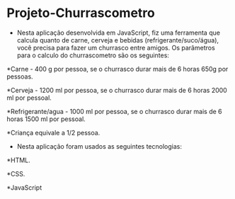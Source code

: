 # Projeto-Churrascometro
 
- Nesta aplicação desenvolvida em JavaScript, fiz uma ferramenta que calcula quanto de carne, cerveja e bebidas (refrigerante/suco/água), você precisa para fazer um churrasco entre amigos. Os parâmetros para o calculo do churrascometro são os seguintes:

*Carne - 400 g por pessoa, se o churrasco durar mais de 6 horas 650g por pessoas.

*Cerveja - 1200 ml por pessoa, se o churrasco durar mais de 6 horas 2000 ml por pessoal.

*Refrigerante/agua - 1000 ml por pessoa, se o churrasco durar mais de 6 horas 1500 ml por pessoal.

*Criança equivale a 1/2 pessoa.

- Nesta aplicação foram usados as seguintes tecnologias:

*HTML.

*CSS.

*JavaScript
